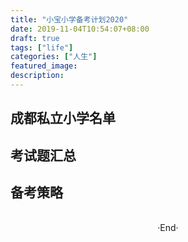 ```yaml
---
title: "小宝小学备考计划2020"
date: 2019-11-04T10:54:07+08:00
draft: true
tags: ["life"]
categories: ["人生"]
featured_image: 
description: 
---
```


## 成都私立小学名单
## 考试题汇总
## 备考策略

<br>

<center>  ·End·  </center>